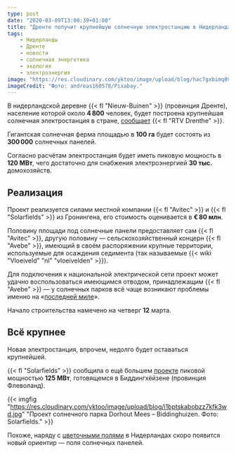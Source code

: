 ```yaml
---
type: post
date: "2020-03-09T13:00:39+01:00"
title: "Дренте получит крупнейшую солнечную электростанцию в Нидерландах"
tags:
    - Нидерланды
    - Дренте
    - новости
    - солнечная энергетика
    - экология
    - электроэнергия
image: "https://res.cloudinary.com/yktoo/image/upload/blog/hac7gxbimq89q3yz1prx.jpg"
imageCredit: "Фото: andreas160578/Pixabay."
---
```


В нидерландской деревне {{< fl "Nieuw-Buinen" >}} (провинция Дренте), население которой около **4 800** человек, будет построена крупнейшая солнечная электростанция в стране, [сообщает](https://www.rtvdrenthe.nl/nieuws/157900/Nieuw-Buinen-krijgt-grootste-zonnepark-van-Nederland) {{< fl "RTV Drenthe" >}}.

Гигантская солнечная ферма площадью в **100 га** будет состоять из **300 000** солнечных панелей.

<!--more-->

Согласно расчётам электростанция будет иметь пиковую мощность в **120 МВт**, чего достаточно для снабжения электроэнергией **30 тыс.** домохозяйств.

## Реализация

Проект реализуется силами местной компании {{< fl "Avitec" >}} и {{< fl "Solarfields" >}} из Гронингена, его стоимость оценивается в **€ 80 млн**.

Половину площади под солнечные панели предоставляет сам {{< fl "Avitec" >}}, другую половину — сельскохозяйственный концерн {{< fl "Avebe" >}}, имеющий в своём распоряжении крупные территории, используемые для осаждения седимента (так называемые {{< wiki "Vloeiveld" "nl" "vloeivelden" >}}).

Для подключения к национальной электрической сети проект может удачно воспользоваться имеющимся отводом, принадлежащим {{< fl "Avebe" >}} — у солнечных парков всё чаще возникают проблемы именно на «[последней миле](0418)».

Начало строительства намечено на четверг **12** марта.

## Всё крупнее

Новая электростанция, впрочем, недолго будет оставаться крупнейшей.

{{< fl "Solarfields" >}} сообщила о ещё большем [проекте](https://www.solarfields.nl/projecten/biddinghuizen-dorhout-mees/) пиковой мощностью **125 МВт**, готовящемся в Биддингхёйзене (провинция Флеволанд).

{{< imgfig "https://res.cloudinary.com/yktoo/image/upload/blog/i1bptskabobzz7kfk3wd.jpg" "Проект солнечного парка Dorhout Mees – Biddinghuizen. Фото: Solarfields." >}}

Похоже, наряду с [цветочными полями](0080) в Нидерландах скоро появится новый ориентир — поля солнечных панелей.
